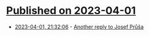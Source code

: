 # [Published on 2023-04-01](index.md)

* [2023-04-01, 21:32:06](https://lobste.rs/s/u5ztm9/another_reply_josef_prusa) - [Another reply to Josef Průša](https://www.haerdin.se/blog/2023/04/01/another-reply-to-josef-prusa/)
